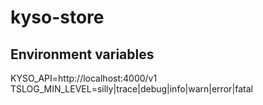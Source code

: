 # kyso-store

## Environment variables

KYSO_API=http://localhost:4000/v1
TSLOG_MIN_LEVEL=silly|trace|debug|info|warn|error|fatal